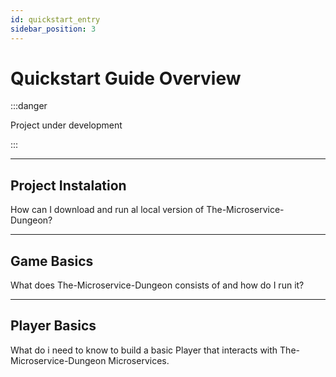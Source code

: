 ```yaml
---
id: quickstart_entry
sidebar_position: 3
---
```


# Quickstart Guide Overview

:::danger

Project under development

:::

***

## Project Instalation

How can I download and run al local version of The-Microservice-Dungeon?

***

## Game Basics

What does The-Microservice-Dungeon consists of and how do I run it?

***

## Player Basics

What do i need to know to build a basic Player that interacts with The-Microservice-Dungeon Microservices.
